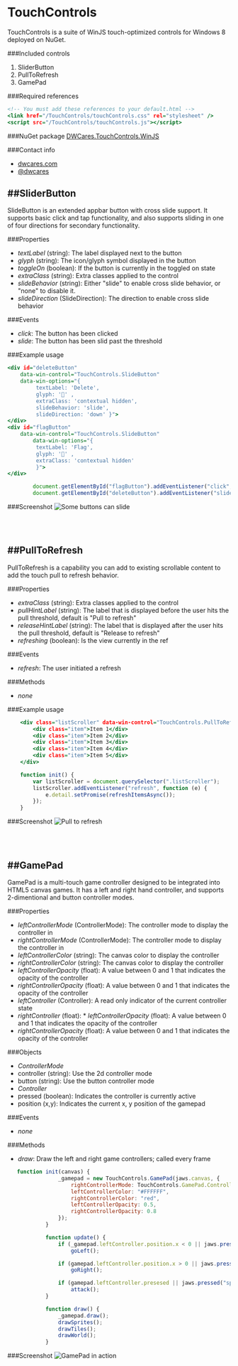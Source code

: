 TouchControls
=============

TouchControls is a suite of WinJS touch-optimized controls for Windows 8 deployed on NuGet. 

###Included controls
1. SliderButton
2. PullToRefresh
3. GamePad

###Required references
```html:default.html
<!-- You must add these references to your default.html -->
<link href="/TouchControls/touchControls.css" rel="stylesheet" />
<script src="/TouchControls/touchControls.js"></script>
```

###NuGet package
[DWCares.TouchControls.WinJS](https://www.nuget.org/packages/DWCares.TouchControls.WinJS/)

###Contact info
* [dwcares.com](http://dwcares.com)
* [@dwcares](http://twitter.com/dwcares)

##SliderButton
---
SlideButton is an extended appbar button with cross slide support. It supports basic click and tap functionality, and also supports sliding in one of four directions for secondary functionality.

###Properties
* *textLabel* (string): The label displayed next to the button
* *glyph* (string): The icon/glyph symbol displayed in the button
* *toggleOn* (boolean): If the button is currently in the toggled on state
* *extraClass* (string): Extra classes applied to the control
* *slideBehavior* (string): Either "slide" to enable cross slide behavior, or "none" to disable it.
* *slideDirection* (SlideDirection): The direction to enable cross slide behavior 

###Events
* *click*: The button has been clicked
* *slide*: The button has been slid past the threshold

###Example usage
```html:default.html
<div id="deleteButton"
    data-win-control="TouchControls.SlideButton" 
    data-win-options="{
         textLabel: 'Delete',
         glyph: '' ,
         extraClass: 'contextual hidden',
         slideBehavior: 'slide',
         slideDirection: 'down' }">
</div>
<div id="flagButton" 
    data-win-control="TouchControls.SlideButton" 
        data-win-options="{
         textLabel: 'Flag',
         glyph: '' ,
         extraClass: 'contextual hidden'
         }">
</div>

```

```js:default.js
        document.getElementById("flagButton").addEventListener("click", doClickFlag);
        document.getElementById("deleteButton").addEventListener("slide", doClickDelete);
```

###Screenshot
![Some buttons can slide](http://dwcares.com/wp-content/uploads/2014/02/TouchSlide.png)

<br/><br/>

##PullToRefresh
---
PullToRefresh is a capability you can add to existing scrollable content to add the touch pull to refresh behavior.

###Properties
* *extraClass* (string): Extra classes applied to the control
* *pullHintLabel* (string): The label that is displayed before the user hits the pull threshold, default is "Pull to refresh"
* *releaseHintLabel* (string): The label that is displayed after the user hits the pull threshold, default is "Release to refresh"
* *refreshing* (boolean): Is the view currently in the ref

###Events
* *refresh*: The user initiated a refresh

###Methods
* *none*

###Example usage
```html:default.html
    <div class="listScroller" data-win-control="TouchControls.PullToRefresh">
        <div class="item">Item 1</div>
        <div class="item">Item 2</div>
        <div class="item">Item 3</div>
        <div class="item">Item 4</div>
        <div class="item">Item 5</div>
    </div>
```

```js:default.js
    function init() {
        var listScroller = document.querySelector(".listScroller");
        listScroller.addEventListener("refresh", function (e) {
            e.detail.setPromise(refreshItemsAsync());
        });
    }
```

###Screenshot
![Pull to refresh ](http://dwcares.com/wp-content/uploads/2013/10/pulltorefresh1.gif)

<br/><br/>

##GamePad
---
GamePad is a multi-touch game controller designed to be integrated into HTML5 canvas games. It has a left and right hand controller, and supports 2-dimentional and button controller modes.

###Properties
* *leftControllerMode* (ControllerMode): The controller mode to display the controller in
* *rightControllerMode* (ControllerMode): The controller mode to display the controller in
* *leftControllerColor* (string): The canvas color to display the controller
* *rightControllerColor* (string):  The canvas color to display the controller
* *leftControllerOpacity* (float): A value between 0 and 1 that indicates the opacity of the controller
* *rightControllerOpacity* (float):  A value between 0 and 1 that indicates the opacity of the controller
* *leftController* (Controller): A read only indicator of the current controller state
* *rightController* (float):  * *leftControllerOpacity* (float): A value between 0 and 1 that indicates the opacity of the controller
* *rightControllerOpacity* (float):  A value between 0 and 1 that indicates the opacity of the controller

###Objects
* *ControllerMode*
 * controller (string): Use the 2d controller mode
 * button (string): Use the button controller mode 
* *Controller*
 * pressed (boolean): Indicates the controller is currently active
 * position (x,y): Indicates the current x, y position of the gamepad

###Events
* *none*

###Methods
* *draw*: Draw the left and right game controllers; called every frame

```js:default.js
   function init(canvas) {
                _gamepad = new TouchControls.GamePad(jaws.canvas, {
                    rightControllerMode: TouchControls.GamePad.ControllerMode.button,
                    leftControllerColor: "#FFFFFF",
                    rightControllerColor: "red",
                    leftControllerOpacity: 0.5,
                    rightControllerOpacity: 0.8
                });
            }

            function update() {
                if (_gamepad.leftController.position.x < 0 || jaws.pressed("left"))
                    goLeft();

                if (gamepad.leftController.position.x > 0 || jaws.pressed("right"))
                    goRight();

                if (gamepad.leftController.presesed || jaws.pressed("space"))
                    attack();
            }

            function draw() {
                _gamepad.draw();
                drawSprites();
                drawTiles();
                drawWorld();
            }
```

###Screenshot
![GamePad in action](http://dwcares.com/wp-content/uploads/2014/02/gamepad-e1393544300322.png)



